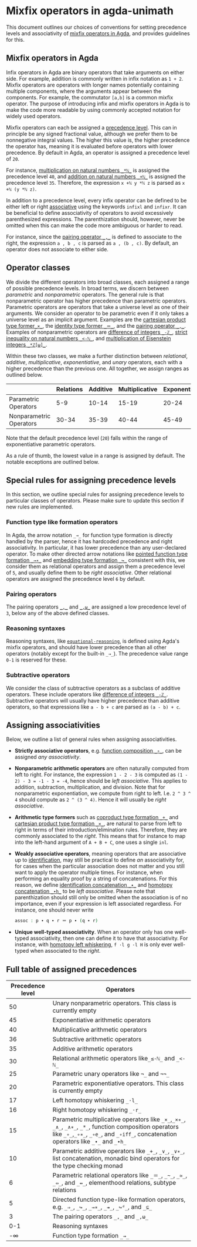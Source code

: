 # Mixfix operators in agda-unimath

This document outlines our choices of conventions for setting precedence levels
and associativity of
[mixfix operators in Agda](https://agda.readthedocs.io/en/latest/language/mixfix-operators.html),
and provides guidelines for this.

## Mixfix operators in Agda

Infix operators in Agda are binary operators that take arguments on either side.
For example, addition is commonly written in infix notation as `1 + 2`. Mixfix
operators are operators with longer names potentially containing multiple
components, where the arguments appear between the components. For example, the
commutator `[a,b]` is a common mixfix operator. The purpose of introducing infix
and mixfix operators in Agda is to make the code more readable by using commonly
accepted notation for widely used operators.

Mixfix operators can each be assigned a
[precedence level](https://agda.readthedocs.io/en/latest/language/mixfix-operators.html#precedence).
This can in principle be any signed fractional value, although we prefer them to
be nonnegative integral values. The higher this value is, the higher precedence
the operator has, meaning it is evaluated before operators with lower
precedence. By default in Agda, an operator is assigned a precedence level of
`20`.

For instance,
[multiplication on natural numbers `_*ℕ_`](elementary-number-theory.multiplication-natural-numbers.md)
is assigned the precedence level `40`, and
[addition on natural numbers `_+ℕ_`](elementary-number-theory.addition-natural-numbers.md)
is assigned the precedence level `35`. Therefore, the expression `x +ℕ y *ℕ z`
is parsed as `x +ℕ (y *ℕ z)`.

In addition to a precedence level, every infix operator can be defined to be
either left or right
[associative](https://agda.readthedocs.io/en/latest/language/mixfix-operators.html#associativity)
using the keywords `infixl` and `infixr`. It can be beneficial to define
associativity of operators to avoid excessively parenthesized expressions. The
parenthization should, however, never be omitted when this can make the code
more ambiguous or harder to read.

For instance, since the
[pairing operator `_,_`](foundation.dependent-pair-types.md) is defined to
associate to the right, the expression `a , b , c` is parsed as `a , (b , c)`.
By default, an operator does not associate to either side.

## Operator classes

We divide the different operators into broad classes, each assigned a range of
possible precedence levels. In broad terms, we discern between _parametric_ and
_nonparametric_ operators. The general rule is that nonparametric operator has
higher precedence than parametric operators. Parametric operators are operators
that take a universe level as one of their arguments. We consider an operator to
be parametric even if it only takes a universe level as an implicit argument.
Examples are the
[cartesian product type former`_×_`](foundation-core.cartesian-product-types.md),
the [identity type former `_＝_`](foundation-core.identity-types.md), and the
[pairing operator `_,_`](foundation.dependent-pair-types.md). Examples of
nonparametric operators are
[difference of integers `_-ℤ_`](elementary-number-theory.difference-integers.md),
[strict inequality on natural numbers `_<-ℕ_`](elementary-number-theory.strict-inequality-natural-numbers.md),
and
[multiplication of Eisenstein integers `_*ℤ[ω]_`](commutative-algebra.eisenstein-integers.md).

Within these two classes, we make a further distinction between _relational_,
_additive_, _multiplicative_, _exponentiative_, and _unary_ operators, each with
a higher precedence than the previous one. All together, we assign ranges as
outlined below.

|                         | Relations | Additive | Multiplicative | Exponentiative | Unary |
| ----------------------- | --------- | -------- | -------------- | -------------- | ----- |
| Parametric Operators    | 5-9       | 10-14    | 15-19          | 20-24          | 25-29 |
| Nonparametric Operators | 30-34     | 35-39    | 40-44          | 45-49          | 50-54 |

Note that the default precedence level (`20`) falls within the range of
exponentiative parametric operators.

As a rule of thumb, the lowest value in a range is assigned by default. The
notable exceptions are outlined below.

## Special rules for assigning precedence levels

In this section, we outline special rules for assigning precedence levels to
particular classes of operators. Please make sure to update this section if new
rules are implemented.

### Function type like formation operators

In Agda, the arrow notation `_→_` for function type formation is directly
handled by the parser, hence it has hardcoded precedence and right
associativity. In particular, it has lower precedence than any user-declared
operator. To make other directed arrow notations like
[pointed function type formation `_→∗_`](structured-types.pointed-maps.md) and
[embedding type formation `_↪_`](foundation-core.embeddings.md) consistent with
this, we consider them as relational operators and assign them a precedence
level of `5`, and usually define them to be _right associative_. Other
relational operators are assigned the precedence level `6` by default.

### Pairing operators

The pairing operators [`_,_`](foundation.dependent-pair-types.md) and
[`_,ω_`](foundation.large-dependent-pair-types.md) are assigned a low precedence
level of `3`, below any of the above defined classes.

### Reasoning syntaxes

Reasoning syntaxes, like
[`equational-reasoning`](foundation-core.identity-types.md), is defined using
Agda's mixfix operators, and should have lower precedence than all other
operators (notably except for the built-in `_→_`). The precedence value range
`0-1` is reserved for these.

### Subtractive operators

We consider the class of subtractive operators as a subclass of additive
operators. These include operators like
[difference of integers `_-ℤ_`](elementary-number-theory.difference-integers.md).
Subtractive operators will usually have higher precedence than additive
operators, so that expressions like `a - b + c` are parsed as `(a - b) + c`.

## Assigning associativities

Below, we outline a list of general rules when assigning associativities.

- **Strictly associative operators**, e.g.
  [function composition `_∘_`](foundation-core.function-types.md), can be
  assigned _any associativity_.

- **Nonparametric arithmetic operators** are often naturally computed from left
  to right. For instance, the expression `1 - 2 - 3` is computed as
  `(1 - 2) - 3 = -1 - 3 = -4`, hence should be _left associative_. This applies
  to addition, subtraction, multiplication, and division. Note that for
  nonparametric exponentiation, we compute from right to left. I.e. `2 ^ 3 ^ 4`
  should compute as `2 ^ (3 ^ 4)`. Hence it will usually be _right associative_.

- **Arithmetic type formers** such as
  [coproduct type formation `_+_`](foundation-core.coproduct-types.md) and
  [cartesian product type formation `_×_`](foundation-core.cartesian-product-types.md),
  are natural to parse from left to right in terms of their
  introduction/elimination rules. Therefore, they are commonly associated to the
  _right_. This means that for instance to map into the left-hand argument of
  `A + B + C`, one uses a single `inl`.

- **Weakly associative operators**, meaning operators that are associative up to
  [identification](foundation-core.identity-types.md), may still be practical to
  define _an_ associativity for, for cases when the particular association does
  not matter and you still want to apply the operator multiple times. For
  instance, when performing an equality proof by a string of concatenations. For
  this reason, we define
  [identification concatenation `_∙_`](foundation-core.identity-types.md) and
  [homotopy concatenation `_∙h_`](foundation-core.homotopies.md) to be _left
  associative_. Please note that parenthization should still only be omitted
  when the association is of no importance, even if your expression is left
  associated regardless. For instance, one should never write

  ```agda
  assoc : p ∙ q ∙ r ＝ p ∙ (q ∙ r)
  ```

- **Unique well-typed associativity**. When an operator only has one well-typed
  associativity, then one can define it to have that associativity. For
  instance, with [homotopy left whiskering](foundation-core.homotopies.md),
  `f ·l g ·l H` is only ever well-typed when associated to the _right_.

## Full table of assigned precedences

| Precedence level | Operators                                                                                                                                                                                          |
| ---------------- | -------------------------------------------------------------------------------------------------------------------------------------------------------------------------------------------------- |
| 50               | Unary nonparametric operators. This class is currently empty                                                                                                                                       |
| 45               | Exponentiative arithmetic operators                                                                                                                                                                |
| 40               | Multiplicative arithmetic operators                                                                                                                                                                |
| 36               | Subtractive arithmetic operators                                                                                                                                                                   |
| 35               | Additive arithmetic operators                                                                                                                                                                      |
| 30               | Relational arithmetic operators like`_≤-ℕ_` and `_<-ℕ_`                                                                                                                                            |
| 25               | Parametric unary operators like `¬_` and `¬¬_`                                                                                                                                                     |
| 20               | Parametric exponentiative operators. This class is currently empty                                                                                                                                 |
| 17               | Left homotopy whiskering `_·l_`                                                                                                                                                                    |
| 16               | Right homotopy whiskering `_·r_`                                                                                                                                                                   |
| 15               | Parametric multiplicative operators like `_×_`,`_×∗_`, `_∧_`, `_∧∗_`, `_*_`, function composition operators like `_∘_`,`_∘∗_`, `_∘e_`, and `_∘iff_`, concatenation operators like `_∙_` and `_∙h_` |
| 10               | Parametric additive operators like `_+_`, `_∨_`, `_∨∗_`, list concatenation, monadic bind operators for the type checking monad                                                                    |
| 6                | Parametric relational operators like `_＝_`, `_~_`, `_≃_`, `_⇔_`, and `_↔_`, elementhood relations, subtype relations                                                                             |
| 5                | Directed function type-like formation operators, e.g. `_⇒_`, `_↪_`, `_→∗_`, `_↠_`, `_↪ᵈ_`, and `_⊆_`                                                                                             |
| 3                | The pairing operators `_,_` and `_,ω_`                                                                                                                                                             |
| 0-1              | Reasoning syntaxes                                                                                                                                                                                 |
| -∞               | Function type formation `_→_`                                                                                                                                                                      |
